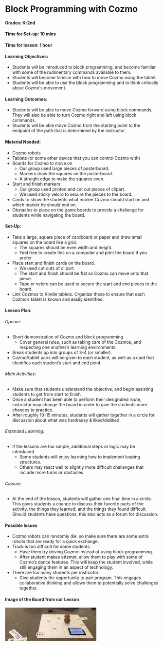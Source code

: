# Block Programming with Cozmo
#### Grades: K-2nd
#### Time for Set-up: 10 mins
#### Time for lesson: 1 hour
#### Learning Objectives: 
  * Students will be introduced to block programming, and become familiar with some of the rudimentary commands available to them.
  * Students will become familiar with how to move Cozmo using the tablet.
  * Students will be able to use the block programming and to think critically about Cozmo's movement.
#### Learning Outcomes: 
  * Students will be able to move Cozmo forward using block commands. They will also be able to turn Cozmo right and left using block commands. 
  * Students will be able move Cozmo from the starting point to the endpoint of the path that is determined by the instructor. 
#### Material Needed:
  * Cozmo robots
  * Tablets (or some other device that you can control Cozmo with)
  * Boards for Cozmo to move on
    * Our group used large pieces of posterboard.
    * Markers draw the squares on the posterboard.
    * A straight edge to make the squares even.
  * Start and finish markers
    * Our group used printed and cut out pieces of clipart.
    * We used sticky velcro to secure the pieces to the board.
  * Cards to show the students what marker Cozmo should start on and which marker he should end on.
  * Obstacles to place on the game boards to provide a challenge for students while navigating the board.
#### Set-Up:
  * Take a large, square piece of cardboard or paper and draw small squares on the board like a grid.
    * The squares should be even width and height.
    * Feel free to create this on a computer and print the board if you prefer
  * Place start and finish cards on the board. 
    * We used cut outs of clipart.
    * The start and finish should be flat so Cozmo can move onto that piece.
    * Tape or velcro can be used to secure the start and end pieces to the board.
  * Link Cozmos to Kindle tablets. Organize these to ensure that each Cozmo’s tablet is known and easily identified.
#### Lesson Plan:
###### Opener:
  * Short demonstration of Cozmo and block programming.
    * Cover general rules, such as taking care of the Cozmos, and respecting one another’s learning environments.
  * Break students up into groups of 3-4 (or smaller). 
  * Cozmo/tablet pairs will be given to each student, as well as a card that identifies each student’s start and end point. 
###### Main Activities:
  * Make sure that students understand the objective, and begin assisting students to get from start to finish. 
  * Once a student has been able to perform their designated route, instructor may change the board in order to give the students more chances to practice.
  * After roughly 10-15 minutes, students will gather together in a circle for discussion about what was hard/easy & liked/disliked.
###### Extended Learning:
  * If the lessons are too simple, additional steps or logic may be introduced. 
      * Some students will enjoy learning how to implement looping structures. 
      * Others may react well to slightly more difficult challenges that include more turns or obstacles. 
###### Closure:
  * At the end of the lesson, students will gather one final time in a circle. This gives students a chance to discuss their favorite parts of the activity, the things they learned, and the things they found difficult. Should students have questions, this also acts as a forum for discussion.
#### Possible Issues
  * Cozmo robots can randomly die, so make sure there are some extra robots that are ready for a quick exchange.
  * Track is too difficult for some students.
    * Have them try driving Cozmo instead of using block programming.
    * After student makes attempt, allow them to play with some of Cozmo’s dance features. This will keep the student involved, while still engaging them in an aspect of technology.
  * There are too many students per instructor.
    * Give students the opportunity to pair program. This engages collaborative thinking and allows them to potentially solve challenges together.


#### Image of the Board from our Lesson
<img src="images/Board.jpg" width="300">
